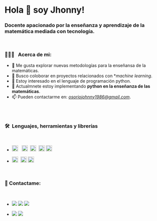 # Hola  :wave: soy Jhonny!  

### Docente apacionado por la enseñanza y aprendizaje de la matemática mediada con tecnología.
<br />  

### 👨🏻‍💻 &nbsp; Acerca de mi:

- :telescope: Me gusta explorar nuevas metodologías para la enseñansa de la matemáticas.
- :dancers: Busco coloborar en proyectos relacionados con **machine learning*.
- 👀 Estoy interesado en el lenguaje de programación python.
- 🌱 Actualmnete estoy implementando **python en la enseñanza de las matemáticas**.
- 📫 Pueden contactarme en: *osoriojohnny1986@gmail.com*.
<br/>

#

### 🛠 &nbsp;Lenguajes, herramientas y librerías
<br />

- <img alt="Python" src="https://img.shields.io/badge/python%20-%2314354C.svg?&style=flat&logo=python&logoColor=white"  height="20"/> &nbsp; <img alt="R" src="https://img.shields.io/badge/R-%23276DC3.svg?&style=flat&logo=r&logoColor=white" height="20"/> &nbsp;<img alt="HTML5" src="https://img.shields.io/badge/html5%20-%23E34F26.svg?&style=flat&logo=html5&logoColor=white" height="20"/> &nbsp;<img alt="LaTeX" src="https://img.shields.io/badge/latex%20-%23008080.svg?&style=flat&logo=latex&logoColor=white" height="20" />&nbsp;<img alt="Markdown" src="https://img.shields.io/badge/markdown-%23000000.svg?&style=flat&logo=markdown&logoColor=white" height="20" />

- <img alt="Jupyter" src="https://img.shields.io/badge/Jupyter%20-%23F37626.svg?&style=flat&logo=Jupyter&logoColor=white" height="20" />&nbsp;
<img alt="NumPy" src="https://img.shields.io/badge/numpy%20-%23013243.svg?&style=flat&logo=numpy&logoColor=white" height="20"/>&nbsp;<img alt="Pandas" src="https://img.shields.io/badge/pandas%20-%23150458.svg?&style=flat&logo=pandas&logoColor=white" height="20" />
<br />


###  :speech_balloon: Contactame:
<br />



- <a href="https://www.linkedin.com/in/johnny-osorio-gallego-046b401b8/"><img src="https://img.shields.io/badge/-Jhonny%20Osorio%20Gallego-0077B5?style=flat&logo=Linkedin&logoColor=white"/></a>
<a href="mailto:osoriojohnny1986@gmail.com"><img src="https://img.shields.io/badge/-osoriojohnny1986@gmail.com-D14836?style=flat&logo=Gmail&logoColor=white"/></a>
<a href="https://www.instagram.com/osoriojohnny/"><img src="https://img.shields.io/badge/-@osoriojohnny-E4405F?style=flat&logo=Instagram&logoColor=white"/></a>

- <a href="mailto:jhonny.osorio@profesores.uamerica.edu.co"><img src="https://img.shields.io/badge/-jhonny.osorio@profesores.uamerica.edu.co-2F4F4F?style=flat&logo=Gmail&logoColor=white"/></a>
<a href="https://www.facebook.com/johnny.o.gallego"><img src="https://img.shields.io/badge/-@johnny.o.gallego-0a6daa?style=flat&logo=Facebook&logoColor=white"/></a>

<!---
josorio398/josorio398 is a ✨ special ✨ repository because its `README.md` (this file) appears on your GitHub profile.
You can click the Preview link to take a look at your changes.
--->
